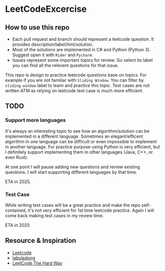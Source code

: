 # LeetCodeExcercise

## How to use this repo

* Each pull request and branch should represent a leetcode question. It provides description/label/hint/solution.
* Most of the solutions are implemented in C# and Python (Python 3). Suggest open it with `Rider` and `Pycharm`.
* Issues represent some important topics for review. Go select its label you can find all the relevent questions for that issue.

This repo is design to practice leetcode questions base on topics. For example if you are not familiar with `Sliding Window`. You can filter by `sliding window` label to learn and practice this topic.
Test cases are not written ATM as relying on leetcode test case is much more efficient.

## TODO

### Support more languages

It's always an interesting topic to see how an algorithm/solution can be implemented in a different language. Sometimes an elegant/efficent algorithm in one language can be difficult or even impossible to implement in another language.
For practice purpose using Python is very efficient, but I definitely support implementing them in other languages (Java, C++, or even Rust).

At one point I will pause adding new questions and review existing questions. I will start supporting different languages by that time. 

ETA in 2025.

### Test Case

While writing test cases will be a great practice and make the repo self-contained, it's not very efficient for 1st time leetcode practice. Again I will come back making test cases in my review time. 

ETA in 2025

## Resource & Inspiration
* [Leetcode](https://leetcode.com/problemset/)
* [labuladong](https://labuladong.online/algo/home/)
* [LeetCode The Hard Way](https://leetcodethehardway.com/)
